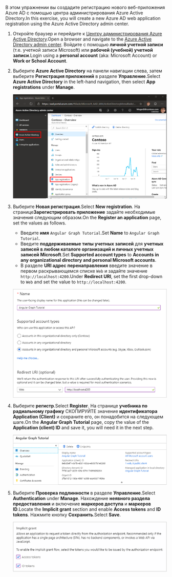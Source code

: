 <!-- markdownlint-disable MD002 MD041 -->

<span data-ttu-id="0a9d7-101">В этом упражнении вы создадите регистрацию нового веб-приложения Azure AD с помощью центра администрирования Azure Active Directory.</span><span class="sxs-lookup"><span data-stu-id="0a9d7-101">In this exercise, you will create a new Azure AD web application registration using the Azure Active Directory admin center.</span></span>

1. <span data-ttu-id="0a9d7-102">Откройте браузер и перейдите к [Центру администрирования Azure Active Directory](https://aad.portal.azure.com).</span><span class="sxs-lookup"><span data-stu-id="0a9d7-102">Open a browser and navigate to the [Azure Active Directory admin center](https://aad.portal.azure.com).</span></span> <span data-ttu-id="0a9d7-103">Войдите с помощью **личной учетной записи** (т.е. учетной записи Microsoft) или **рабочей (учебной) учетной записи**.</span><span class="sxs-lookup"><span data-stu-id="0a9d7-103">Login using a **personal account** (aka: Microsoft Account) or **Work or School Account**.</span></span>

1. <span data-ttu-id="0a9d7-104">Выберите **Azure Active Directory** на панели навигации слева, затем выберите **Регистрация приложений** в разделе **Управление**.</span><span class="sxs-lookup"><span data-stu-id="0a9d7-104">Select **Azure Active Directory** in the left-hand navigation, then select **App registrations** under **Manage**.</span></span>

    ![<span data-ttu-id="0a9d7-105">Снимок экрана с регистрациями приложений</span><span class="sxs-lookup"><span data-stu-id="0a9d7-105">A screenshot of the App registrations</span></span> ](./images/aad-portal-app-registrations.png)

1. <span data-ttu-id="0a9d7-106">Выберите **Новая регистрация**.</span><span class="sxs-lookup"><span data-stu-id="0a9d7-106">Select **New registration**.</span></span> <span data-ttu-id="0a9d7-107">На странице**Зарегистрировать приложение** задайте необходимые значения следующим образом.</span><span class="sxs-lookup"><span data-stu-id="0a9d7-107">On the **Register an application** page, set the values as follows.</span></span>

    - <span data-ttu-id="0a9d7-108">Введите **имя** `Angular Graph Tutorial`.</span><span class="sxs-lookup"><span data-stu-id="0a9d7-108">Set **Name** to `Angular Graph Tutorial`.</span></span>
    - <span data-ttu-id="0a9d7-109">Введите **поддерживаемые типы учетных записей** для **учетных записей в любом каталоге организаций и личных учетных записей Microsoft**.</span><span class="sxs-lookup"><span data-stu-id="0a9d7-109">Set **Supported account types** to **Accounts in any organizational directory and personal Microsoft accounts**.</span></span>
    - <span data-ttu-id="0a9d7-110">В разделе **URI адрес перенаправления** введите значение в первом раскрывающемся списке `Web` и задайте значение `http://localhost:4200`.</span><span class="sxs-lookup"><span data-stu-id="0a9d7-110">Under **Redirect URI**, set the first drop-down to `Web` and set the value to `http://localhost:4200`.</span></span>

    ![Снимок страницы "регистрация приложения"](./images/aad-register-an-app.png)

1. <span data-ttu-id="0a9d7-112">Выберите **регистр**.</span><span class="sxs-lookup"><span data-stu-id="0a9d7-112">Select **Register**.</span></span> <span data-ttu-id="0a9d7-113">На странице **учебника по радиальному графику** СКОПИРУЙТЕ значение **идентификатора Application (Client)** и сохраните его, он понадобится на следующем шаге.</span><span class="sxs-lookup"><span data-stu-id="0a9d7-113">On the **Angular Graph Tutorial** page, copy the value of the **Application (client) ID** and save it, you will need it in the next step.</span></span>

    ![Снимок экрана с ИДЕНТИФИКАТОРом приложения для новой регистрации приложения](./images/aad-application-id.png)

1. <span data-ttu-id="0a9d7-115">Выберите **Проверка подлинности** в разделе **Управление**.</span><span class="sxs-lookup"><span data-stu-id="0a9d7-115">Select **Authentication** under **Manage**.</span></span> <span data-ttu-id="0a9d7-116">Нахождение **неявного раздела предоставления** и включение **маркеров доступа** и **маркеров ID**.</span><span class="sxs-lookup"><span data-stu-id="0a9d7-116">Locate the **Implicit grant** section and enable **Access tokens** and **ID tokens**.</span></span> <span data-ttu-id="0a9d7-117">Нажмите кнопку **Сохранить**.</span><span class="sxs-lookup"><span data-stu-id="0a9d7-117">Select **Save**.</span></span>

    ![Снимок экрана с неявным разделом предоставления](./images/aad-implicit-grant.png)
